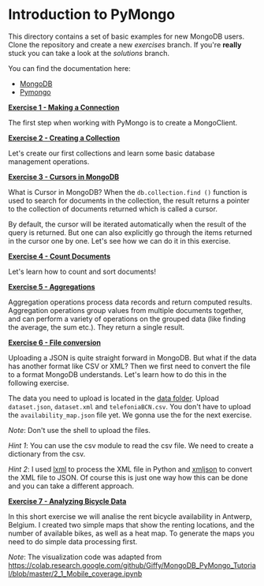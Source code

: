 # Introduction to PyMongo

This directory contains a set of basic examples for new MongoDB users.
Clone the repository and create a new *exercises* branch.
If you're **really** stuck you can take a look at the *solutions* branch.

You can find the documentation here:

* [MongoDB](https://docs.mongodb.com/manual/)
* [Pymongo](https://api.mongodb.com/python/current/)

[**Exercise 1 - Making a Connection**](https://github.com/Dzvezdana/introduction-to-pymongo/blob/master/_1_create_client.py)

The first step when working with PyMongo is to create a MongoClient.

[**Exercise 2 - Creating a Collection**](https://github.com/Dzvezdana/introduction-to-pymongo/blob/master/_2_create_collection.py)

Let's create our first collections and learn some basic database management operations.

[**Exercise 3 - Cursors in MongoDB**](https://github.com/Dzvezdana/introduction-to-pymongo/blob/master/_3_rewind_cursor.py)

What is Cursor in MongoDB? When the `db.collection.find ()` function is used to search for documents in the collection, 
the result returns a pointer to the collection of documents returned which is called a cursor.

By default, the cursor will be iterated automatically when the result of the query is returned. 
But one can also explicitly go through the items returned in the cursor one by one. 
Let's see how we can do it in this exercise.

[**Exercise 4 - Count Documents**](https://github.com/Dzvezdana/introduction-to-pymongo/blob/master/_4_count_documents.py)

Let's learn how to count and sort documents! 


[**Exercise 5 - Aggregations**](https://github.com/Dzvezdana/introduction-to-pymongo/blob/master/_6_aggregations.py)

Aggregation operations process data records and return computed results. 
Aggregation operations group values from multiple documents together, and can perform a variety of operations on the 
grouped data (like finding the average, the sum etc.). 
They return a single result.

[**Exercise 6 - File conversion**](https://github.com/Dzvezdana/introduction-to-pymongo/blob/master/_6_upload_files.py)

Uploading a JSON is quite straight forward in MongoDB. But what if the data has another format like CSV or XML?
Then we first need to convert the file to a format MongoDB understands.
Let's learn how to do this in the following exercise.

The data you need to upload is located in the [data folder](https://github.com/Dzvezdana/introduction-to-pymongo/tree/master/data). 
Upload `dataset.json`, `dataset.xml` and `telefoniaBCN.csv`. You don't have to upload the `availability_map.json` file yet. 
We gonna use the for the next exercise.

*Note*: Don't use the shell to upload the files.

*Hint 1*: You can use the csv module to read the csv file. We need to create a dictionary from the csv.

*Hint 2*: I used [lxml](https://lxml.de/) to process the XML file in Python and [xmljson](https://pypi.org/project/xmljson/)
to convert the XML file to JSON. Of course this is just one way how this can be done and you can take a different approach. 

[**Exercise 7 - Analyzing Bicycle Data**](https://github.com/Dzvezdana/introduction-to-pymongo/blob/master/_7_bicycle_data.py)

In this short exercise we will analise the rent bicycle availability in Antwerp, Belgium. I created two simple maps
that show the renting locations, and the number of available bikes, as well as a heat map. To generate the maps
you need to do simple data processing first.

*Note*: The visualization code was adapted from https://colab.research.google.com/github/Giffy/MongoDB_PyMongo_Tutorial/blob/master/2_1_Mobile_coverage.ipynb
